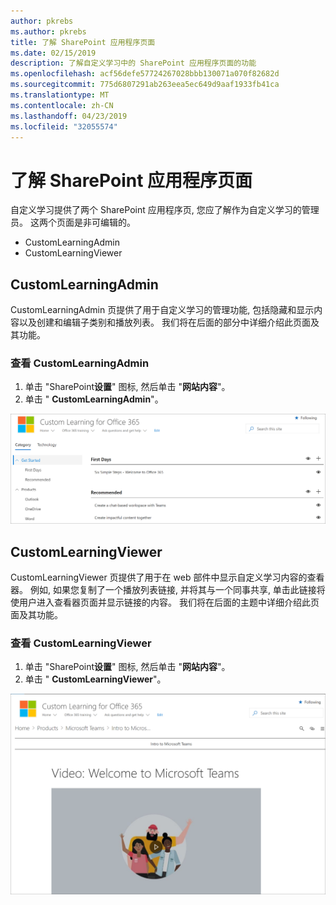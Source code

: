 ```yaml
---
author: pkrebs
ms.author: pkrebs
title: 了解 SharePoint 应用程序页面
ms.date: 02/15/2019
description: 了解自定义学习中的 SharePoint 应用程序页面的功能
ms.openlocfilehash: acf56defe57724267028bbb130071a070f82682d
ms.sourcegitcommit: 775d6807291ab263eea5ec649d9aaf1933fb41ca
ms.translationtype: MT
ms.contentlocale: zh-CN
ms.lasthandoff: 04/23/2019
ms.locfileid: "32055574"
---
```

# <a name="get-to-know-the-sharepoint-application-pages"></a>了解 SharePoint 应用程序页面

自定义学习提供了两个 SharePoint 应用程序页, 您应了解作为自定义学习的管理员。 这两个页面是非可编辑的。 

- CustomLearningAdmin
- CustomLearningViewer

## <a name="customlearningadminaspx"></a>CustomLearningAdmin

CustomLearningAdmin 页提供了用于自定义学习的管理功能, 包括隐藏和显示内容以及创建和编辑子类别和播放列表。 我们将在后面的部分中详细介绍此页面及其功能。

### <a name="view-customlearningadminaspx"></a>查看 CustomLearningAdmin

1. 单击 "SharePoint**设置**" 图标, 然后单击 "**网站内容**"。 
2. 单击 " **CustomLearningAdmin**"。 

![cg-adminapppage](media/cg-adminapppage.png)

## <a name="customlearningvieweraspx"></a>CustomLearningViewer
CustomLearningViewer 页提供了用于在 web 部件中显示自定义学习内容的查看器。 例如, 如果您复制了一个播放列表链接, 并将其与一个同事共享, 单击此链接将使用户进入查看器页面并显示链接的内容。 我们将在后面的主题中详细介绍此页面及其功能。

### <a name="view-customlearningvieweraspx"></a>查看 CustomLearningViewer

1. 单击 "SharePoint**设置**" 图标, 然后单击 "**网站内容**"。 
2. 单击 " **CustomLearningViewer**"。 

![cg-viewerapppage](media/cg-viewerapppage.png)

